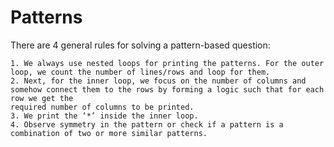 # Patterns
There are 4 general rules for solving a pattern-based question: 
 
	1. We always use nested loops for printing the patterns. For the outer loop, we count the number of lines/rows and loop for them.
	2. Next, for the inner loop, we focus on the number of columns and somehow connect them to the rows by forming a logic such that for each row we get the 
    required number of columns to be printed.
	3. We print the ‘*’ inside the inner loop.
    4. Observe symmetry in the pattern or check if a pattern is a combination of two or more similar patterns.
